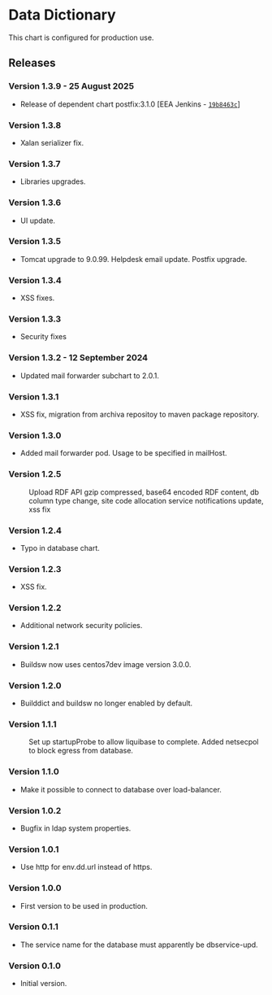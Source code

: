 # Data Dictionary

This chart is configured for production use.

## Releases

### Version 1.3.9 - 25 August 2025
- Release of dependent chart postfix:3.1.0 [EEA Jenkins - [`19b8463c`](https://github.com/eea/helm-charts/commit/19b8463c9b0aeef751a8196da9d82a49ce647459)]


### Version 1.3.8
- Xalan serializer fix.

### Version 1.3.7
- Libraries upgrades.

### Version 1.3.6
- UI update.

### Version 1.3.5
- Tomcat upgrade to 9.0.99. Helpdesk email update. Postfix upgrade.

### Version 1.3.4
- XSS fixes.

### Version 1.3.3
- Security fixes

### Version 1.3.2 - 12 September 2024
- Updated mail forwarder subchart to 2.0.1.

### Version 1.3.1
- XSS fix, migration from archiva repositoy to maven package repository.

### Version 1.3.0
- Added mail forwarder pod. Usage to be specified in mailHost.

### Version 1.2.5
  <dd>Upload RDF API gzip compressed, base64 encoded RDF content, db column type change,
      site code allocation service notifications update, xss fix</dd>

### Version 1.2.4
- Typo in database chart.

### Version 1.2.3
- XSS fix.

### Version 1.2.2
- Additional network security policies.

### Version 1.2.1
- Buildsw now uses centos7dev image version 3.0.0.

### Version 1.2.0
- Builddict and buildsw no longer enabled by default.

### Version 1.1.1
  <dd>Set up startupProbe to allow liquibase to complete.
     Added netsecpol to block egress from database.</dd>

### Version 1.1.0
- Make it possible to connect to database over load-balancer.

### Version 1.0.2
- Bugfix in ldap system properties.

### Version 1.0.1
- Use http for env.dd.url instead of https.

### Version 1.0.0
- First version to be used in production.

### Version 0.1.1
- The service name for the database must apparently be dbservice-upd.

### Version 0.1.0
- Initial version.



